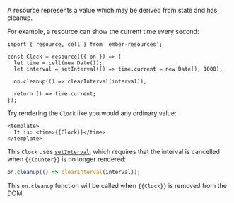 A resource represents a value which may be derived from state and has cleanup.

For example, a resource can show the current time every second:

```gjs
import { resource, cell } from 'ember-resources';

const Clock = resource(({ on }) => {
  let time = cell(new Date());
  let interval = setInterval(() => time.current = new Date(), 1000);

  on.cleanup(() => clearInterval(interval));

  return () => time.current;
});
```

Try rendering the `Clock` like you would any ordinary value:

```gjs
<template>
  It is: <time>{{Clock}}</time>
</template>
```

This `Clock` uses [`setInterval`][mdn-setInterval], which requires that the interval is cancelled when `{{Counter}}` is no longer rendered:

```js
on.cleanup(() => clearInterval(interval));
```

This `on.cleanup` function will be called when `{{Clock}}` is removed from the DOM.

[mdn-setInterval]: https://developer.mozilla.org/en-US/docs/Web/API/setInterval
